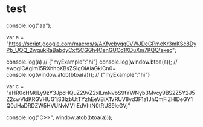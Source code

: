 # test

console.log("aa");

var a = "https://script.google.com/macros/s/AKfycbygg0VWJDeGPmcKr3mKSc8DyPb_UQQ_2wqukRaBabdyCxf5CGGh4CenGUCo1XDuXm7KQQ/exec";

console.log(a) // {"myExample":"hi"}
console.log(window.btoa(a)); // ewogICAgIm15RXhhbXBsZSIgOiAiaGkiCn0=
console.log(window.atob(btoa(a))); // {"myExample":"hi"}

var c = "aHR0cHM6Ly9zY3JpcHQuZ29vZ2xlLmNvbS9tYWNyb3Mvcy9BS2Z5Y2J5Z2cwVldKRGVHUG1jS3IzbUtTYzhEeVBiX1VRUV8yd3F1a1JhQmFiZHlDeGY1Q0dHaDRDZW5HVUNvMVhEdVhtN0tRUS9leGVj"

console.log("C>>", window.atob(btoa(a))); 
